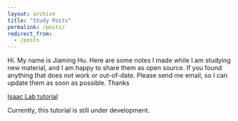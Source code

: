 ```yaml
---
layout: archive
title: "Study Posts"
permalink: /posts/
redirect_from:
  - /posts
---
```


Hi. My name is Jiaming Hu. Here are some notes I made while I am studying new material, and I am happy to share them as open source. If you found anything that does not work or out-of-date. Please send me email, so I can update them as soon as possible. Thanks

<a href="/isaaclab">Isaac Lab tutorial</a>

Currently, this tutorial is still under development.
